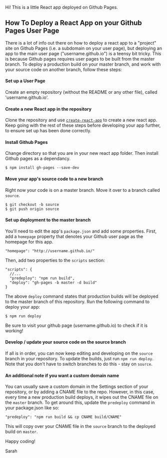 Hi! This is a little React app deployed on Github Pages.

## How To Deploy a React App on your Github Pages User Page

There is a lot of info out there on how to deploy a react app to a "project" site on Github Pages (i.e. a subdomain on your user page), but deploying an app to the main user page ("username.github.io") is a teensy bit tricky. This is because Github pages requires user pages to be built from the master branch. To deploy a production build on your master branch, and work with your source code on another branch, follow these steps:

#### Set up a User Page

Create an empty repository (without the README or any other file), called 'username.github.io'.

#### Create a new React app in the repository

Clone the repository and use [`create-react-app`](https://github.com/facebook/create-react-app) to create a new react app. Keep going with the rest of these steps before developing your app further, to ensure set up has been done correctly.

#### Install Github Pages

Change directory so that you are in your new react app folder. Then install Github pages as a dependancy.

`$ npm install gh-pages --save-dev`

#### Move your app's source code to a new branch

Right now your code is on a master branch. Move it over to a branch called `source`.

    $ git checkout -b source
    $ git push origin source


#### Set up deployment to the master branch

You'll need to edit the app's `package.json` and add some properties. First, add a `homepage` property that denotes your Github user page as the homepage for this app.

`"homepage": "http://username.github.io/"`

Then, add two properties to the `scripts` section:

    "scripts": {
      //...
      "predeploy": "npm run build",
      "deploy": "gh-pages -b master -d build"
    }


The above `deploy` command states that production builds will be deployed to the master branch of this repository. Run the following command to deploy your app:

`$ npm run deploy`

Be sure to visit your github page (username.github.io) to check if it is working! 

#### Develop / update your source code on the source branch

If all is in order, you can now keep editing and developing on the `source` branch in your repository. To update the builds, just run `npm run deploy`. Note that you don't have to switch branches to do this - stay on `source`.

#### An additional note if you want a custom domain name

You can usually save a custom domain in the Settings section of your repository, or by adding a CNAME file to the repo. However, in this case, every time a new production build deploys, it wipes out the CNAME file on the `master` branch. To get around this, update the `predeploy` command in your package.json like so:

`"predeploy": "npm run build && cp CNAME build/CNAME"`

This will copy over your CNAME file in the `source` branch to the deployed build on `master`.  

Happy coding!

Sarah
